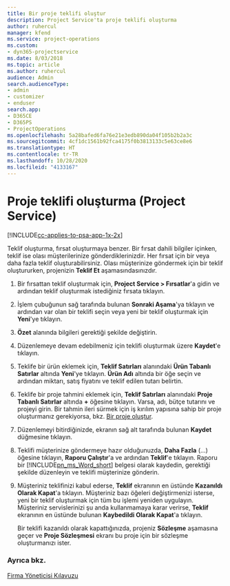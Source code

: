 ```yaml
---
title: Bir proje teklifi oluştur
description: Project Service'ta proje teklifi oluşturma
author: ruhercul
manager: kfend
ms.service: project-operations
ms.custom:
- dyn365-projectservice
ms.date: 8/03/2018
ms.topic: article
ms.author: ruhercul
audience: Admin
search.audienceType:
- admin
- customizer
- enduser
search.app:
- D365CE
- D365PS
- ProjectOperations
ms.openlocfilehash: 5a28bafed6fa76e21e3edb890da04f105b2b2a3c
ms.sourcegitcommit: 4cf1dc1561b92fca4175f0b3813133c5e63ce8e6
ms.translationtype: HT
ms.contentlocale: tr-TR
ms.lasthandoff: 10/28/2020
ms.locfileid: "4133167"
---
```

# <a name="create-a-project-quote-project-service"></a>Proje teklifi oluşturma (Project Service)

[!INCLUDE[cc-applies-to-psa-app-1x-2x](../includes/cc-applies-to-psa-app-1x-2x.md)]

Teklif oluşturma, fırsat oluşturmaya benzer. Bir fırsat dahili bilgiler içinken, teklif ise olası müşterilerinize gönderdiklerinizdir. Her fırsat için bir veya daha fazla teklif oluşturabilirsiniz. Olası müşterinize göndermek için bir teklif oluştururken, projenizin **Teklif Et** aşamasındasınızdır.  
  
1. Bir fırsattan teklif oluşturmak için, **Project Service > Fırsatlar**'a gidin ve ardından teklif oluşturmak istediğiniz fırsata tıklayın.  
  
2. İşlem çubuğunun sağ tarafında bulunan **Sonraki Aşama**'ya tıklayın ve ardından var olan bir teklifi seçin veya yeni bir teklif oluşturmak için **Yeni**'ye tıklayın.  
  
3. **Özet** alanında bilgileri gerektiği şekilde değiştirin.  
  
4. Düzenlemeye devam edebilmeniz için teklifi oluşturmak üzere **Kaydet**'e tıklayın.  
  
5. Teklife bir ürün eklemek için, **Teklif Satırları** alanındaki **Ürün Tabanlı Satırlar** altında **Yeni**'ye tıklayın. **Ürün Adı** altında bir öğe seçin ve ardından miktarı, satış fiyatını ve teklif edilen tutarı belirtin.  
  
6. Teklife bir proje tahmini eklemek için, **Teklif Satırları** alanındaki **Proje Tabanlı Satırlar** altında **+** öğesine tıklayın. Varsa, adı, bütçe tutarını ve projeyi girin. Bir tahmin ileri sürmek için iş kırılım yapısına sahip bir proje oluşturmanız gerekiyorsa, bkz. [Bir proje oluştur](../psa/create-project.md).  
  
7. Düzenlemeyi bitirdiğinizde, ekranın sağ alt tarafında bulunan **Kaydet** düğmesine tıklayın.  
  
8. Teklifi müşterinize göndermeye hazır olduğunuzda, **Daha Fazla** (…) öğesine tıklayın, **Raporu Çalıştır**'a ve ardından **Teklif**'e tıklayın. Raporu bir [!INCLUDE[pn_ms_Word_short](../includes/pn-ms-word-short.md)] belgesi olarak kaydedin, gerektiği şekilde düzenleyin ve teklifi müşterinize gönderin.  
  
9. Müşteriniz teklifinizi kabul ederse, **Teklif** ekranının en üstünde **Kazanıldı Olarak Kapat**'a tıklayın. Müşteriniz bazı öğeleri değiştirmenizi isterse, yeni bir teklif oluşturmak için tüm bu işlemi yeniden uygulayın. Müşteriniz servislerinizi şu anda kullanmamaya karar verirse, **Teklif** ekranının en üstünde bulunan **Kaybedildi Olarak Kapat**'a tıklayın.  
  
   Bir teklifi kazanıldı olarak kapattığınızda, projeniz **Sözleşme** aşamasına geçer ve **Proje Sözleşmesi** ekranı bu proje için bir sözleşme oluşturmanızı ister.  
  
### <a name="see-also"></a>Ayrıca bkz.  
 [Firma Yöneticisi Kılavuzu](../psa/account-manager-guide.md)

